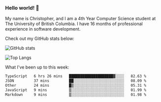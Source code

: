### Hello world! 👋
My name is Christopher, and I am a 4th Year Computer Science student at The University of British Columbia. I have 16 months of professional experience in software development.


Check out my GitHub stats below: 

![GitHub stats](https://github-readme-stats-chrishadrian.vercel.app/api?username=chrishadrian&hide=contribs,issues&count_private=true&show_icons=true&theme=tokyonight)

![Top Langs](https://github-readme-stats-chrishadrian.vercel.app/api/top-langs/?username=chrishadrian&exclude_repo=prodify,cpsc221&layout=compact&theme=tokyonight&langs_count=4)

What I've been up to this week:
<!--START_SECTION:waka-->

```txt
TypeScript   6 hrs 26 mins   ████████████████████▓░░░░   82.63 %
JSON         37 mins         ██░░░░░░░░░░░░░░░░░░░░░░░   08.09 %
Other        24 mins         █▒░░░░░░░░░░░░░░░░░░░░░░░   05.31 %
JavaScript   9 mins          ▒░░░░░░░░░░░░░░░░░░░░░░░░   01.99 %
Markdown     9 mins          ▒░░░░░░░░░░░░░░░░░░░░░░░░   01.98 %
```

<!--END_SECTION:waka-->
<!-- [![willianrod's wakatime stats](https://github-readme-stats.vercel.app/api/wakatime?username=chrishadrian)](https://github.com/anuraghazra/github-readme-stats) -->

<!--
- 🔭 I’m currently working on ...
- 🌱 I’m currently learning ...
- 👯 I’m looking to collaborate on ...
- 🤔 I’m looking for help with ...
- 💬 Ask me about ...
- 📫 How to reach me: ...
- 😄 Pronouns: ...
- ⚡ Fun fact: ...
-->
